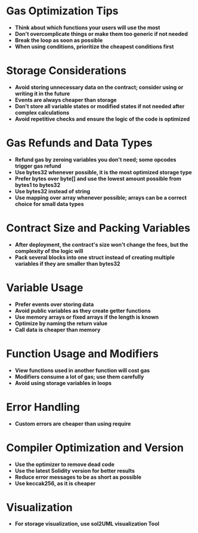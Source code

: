 # Gas Optimization Tips

- **Think about which functions your users will use the most**
- **Don't overcomplicate things or make them too generic if not needed**
- **Break the loop as soon as possible**
- **When using conditions, prioritize the cheapest conditions first**

# Storage Considerations

- **Avoid storing unnecessary data on the contract; consider using or writing it in the future**
- **Events are always cheaper than storage**
- **Don't store all variable states or modified states if not needed after complex calculations**
- **Avoid repetitive checks and ensure the logic of the code is optimized**

# Gas Refunds and Data Types

- **Refund gas by zeroing variables you don't need; some opcodes trigger gas refund**
- **Use bytes32 whenever possible, it is the most optimized storage type**
- **Prefer bytes over byte[] and use the lowest amount possible from bytes1 to bytes32**
- **Use bytes32 instead of string**
- **Use mapping over array whenever possible; arrays can be a correct choice for small data types**

# Contract Size and Packing Variables

- **After deployment, the contract's size won't change the fees, but the complexity of the logic will**
- **Pack several blocks into one struct instead of creating multiple variables if they are smaller than bytes32**

# Variable Usage

- **Prefer events over storing data**
- **Avoid public variables as they create getter functions**
- **Use memory arrays or fixed arrays if the length is known**
- **Optimize by naming the return value**
- **Call data is cheaper than memory**

# Function Usage and Modifiers

- **View functions used in another function will cost gas**
- **Modifiers consume a lot of gas; use them carefully**
- **Avoid using storage variables in loops**

# Error Handling

- **Custom errors are cheaper than using require**

# Compiler Optimization and Version

- **Use the optimizer to remove dead code**
- **Use the latest Solidity version for better results**
- **Reduce error messages to be as short as possible**
- **Use keccak256, as it is cheaper**

# Visualization

- **For storage visualization, use sol2UML visualization Tool**

